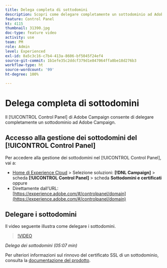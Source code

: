 ```yaml
---
title: Delega completa di sottodomini
description: Scopri come delegare completamente un sottodominio ad Adobe Campaign.
feature: Control Panel
kt: 4115
thumbnail: 31390.jpg
doc-type: feature video
activity: use
team: PM
role: Admin
level: Experienced
exl-id: 8a5c3c16-c7b4-413a-8606-bf5045f24ef4
source-git-commit: 1b1efe35c2ddcf379d1e847064ffa8be18d276b3
workflow-type: ht
source-wordcount: '99'
ht-degree: 100%

---
```


# Delega completa di sottodomini

Il [!UICONTROL Control Panel] di Adobe Campaign consente di delegare completamente un sottodominio ad Adobe Campaign.

## Accesso alla gestione dei sottodomini del [!UICONTROL Control Panel]

Per accedere alla gestione dei sottodomini nel [!UICONTROL Control Panel], vai a:

* [Home di Experience Cloud](https://experience.adobe.com/#/home) > Selezione soluzioni: **[!DNL Campaign]** > scheda **[!UICONTROL Control Panel]** > scheda **Sottodomini e certificati**
oppure
* Direttamente dall’URL: [https://experience.adobe.com/#/controlpanel/domain](https://experience.adobe.com/#/controlpanel/domain)

## Delegare i sottodomini

Il video seguente illustra come delegare i sottodomini.

>[!VIDEO](https://video.tv.adobe.com/v/31390?quality=12&learn=0n)

*Delega dei sottodomini (05:07 min)*

Per ulteriori informazioni sul rinnovo del certificato SSL di un sottodominio, consulta la [documentazione del prodotto](https://experienceleague.adobe.com/docs/control-panel/using/subdomains-and-certificates/renewing-subdomain-certificate.html?lang=it).
